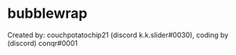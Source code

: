 # bubblewrap
<body>Created by: couchpotatochip21 (discord k.k.slider#0030), coding by (discord) conqr#0001</body>
